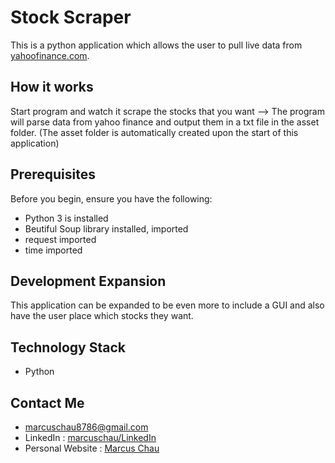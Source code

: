 # Stock Scraper

This is a python application which allows the user to pull live data from [yahoofinance.com](https://finance.yahoo.com/).

## How it works ##

Start program and watch it scrape the stocks that you want --> The program will parse data from yahoo finance and output them in a txt file in the asset folder. (The asset folder is automatically created upon the start of this application)

## Prerequisites ##

Before you begin, ensure you have the following:

- Python 3 is installed
- Beutiful Soup library installed, imported
- request imported
- time imported


## Development Expansion ##

This application can be expanded to be even more to include a GUI and also have the user place which stocks they want.

## Technology Stack ##

- Python

## Contact Me ##

- marcuschau8786@gmail.com
- LinkedIn : [marcuschau/LinkedIn](https://www.linkedin.com/in/marcus-chau-b88878221/)
- Personal Website : [Marcus Chau](https://marcuschau.com/)

